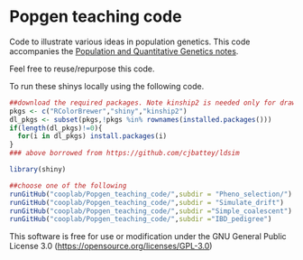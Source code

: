 # Popgen teaching code

Code to illustrate various ideas in population genetics. This code accompanies the [Population and Quantitative Genetics notes](https://github.com/cooplab/popgen-notes/releases).

Feel free to reuse/repurpose this code.

To run these shinys locally using the following code. 
```R
##download the required packages. Note kinship2 is needed only for drawing the pedigrees in IBD_pedigree.
pkgs <- c("RColorBrewer","shiny","kinship2")
dl_pkgs <- subset(pkgs,!pkgs %in% rownames(installed.packages()))
if(length(dl_pkgs)!=0){
  for(i in dl_pkgs) install.packages(i)
}
### above borrowed from https://github.com/cjbattey/ldsim

library(shiny)

##choose one of the following
runGitHub("cooplab/Popgen_teaching_code/",subdir = "Pheno_selection/")
runGitHub("cooplab/Popgen_teaching_code/",subdir = "Simulate_drift")
runGitHub("cooplab/Popgen_teaching_code/",subdir ="Simple_coalescent")
runGitHub("cooplab/Popgen_teaching_code/",subdir ="IBD_pedigree")
```
This software is free for use or modification under the GNU General Public License 3.0 (https://opensource.org/licenses/GPL-3.0)
